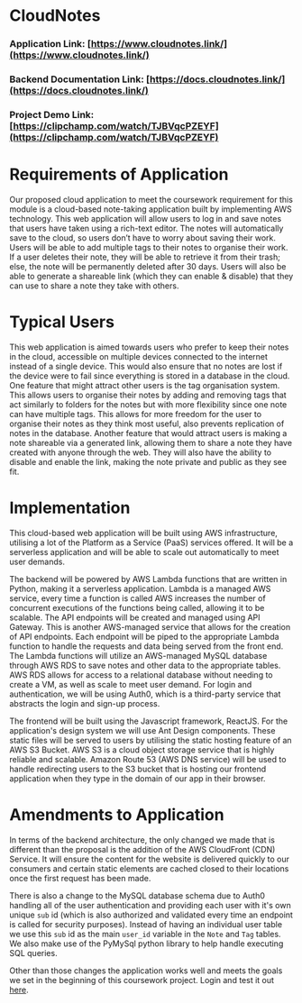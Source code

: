 # CloudNotes

### Application Link: [https://www.cloudnotes.link/](https://www.cloudnotes.link/)

### Backend Documentation Link: [https://docs.cloudnotes.link/](https://docs.cloudnotes.link/)

### Project Demo Link: [https://clipchamp.com/watch/TJBVqcPZEYF](https://clipchamp.com/watch/TJBVqcPZEYF)

# Requirements of Application

Our proposed cloud application to meet the coursework requirement for this module is a cloud-based note-taking application built by implementing AWS technology. This web application will allow users to log in and save notes that users have taken using a rich-text editor. The notes will automatically save to the cloud, so users don’t have to worry about saving their work. Users will be able to add multiple tags to their notes to organise their work. If a user deletes their note, they will be able to retrieve it from their trash; else, the note will be permanently deleted after 30 days. Users will also be able to generate a shareable link (which they can enable & disable) that they can use to share a note they take with others.

# Typical Users

This web application is aimed towards users who prefer to keep their notes in the cloud, accessible on multiple devices connected to the internet instead of a single device. This would also ensure that no notes are lost if the device were to fail since everything is stored in a database in the cloud. One feature that might attract other users is the tag organisation system. This allows users to organise their notes by adding and removing tags that act similarly to folders for the notes but with more flexibility since one note can have multiple tags. This allows for more freedom for the user to organise their notes as they think most useful, also prevents replication of notes in the database.
Another feature that would attract users is making a note shareable via a generated link, allowing them to share a note they have created with anyone through the web. They will also have the ability to disable and enable the link, making the note private and public as they see fit.

# Implementation

This cloud-based web application will be built using AWS infrastructure, utilising a lot of the Platform as a Service (PaaS) services offered. It will be a serverless application and will be able to scale out automatically to meet user demands.

The backend will be powered by AWS Lambda functions that are written in Python, making it a serverless application. Lambda is a managed AWS service, every time a function is called AWS increases the number of concurrent executions of the functions being called, allowing it to be scalable. The API endpoints will be created and managed using API Gateway. This is another AWS-managed service that allows for the creation of API endpoints. Each endpoint will be piped to the appropriate Lambda function to handle the requests and data being served from the front end. The Lambda functions will utilize an AWS-managed MySQL database through AWS RDS to save notes and other data to the appropriate tables. AWS RDS allows for access to a relational database without needing to create a VM, as well as scale to meet user demand. For login and authentication, we will be using Auth0, which is a third-party service that abstracts the login and sign-up process.

The frontend will be built using the Javascript framework, ReactJS. For the application's design system we will use Ant Design components. These static files will be served to users by utilising the static hosting feature of an AWS S3 Bucket. AWS S3 is a cloud object storage service that is highly reliable and scalable. Amazon Route 53 (AWS DNS service) will be used to handle redirecting users to the S3 bucket that is hosting our frontend application when they type in the domain of our app in their browser.

# Amendments to Application

In terms of the backend architecture, the only changed we made that is different than the proposal is the addition of the AWS CloudFront (CDN) Service. It will ensure the content for the website is delivered quickly to our consumers and certain static elements are cached closed to their locations once the first request has been made.

There is also a change to the MySQL database schema due to Auth0 handling all of the user authentication and providing each user with it's own unique `sub` id (which is also authorized and validated every time an endpoint is called for security purposes). Instead of having an individual user table we use this `sub` id as the main `user_id` variable in the `Note` and `Tag` tables. We also make use of the PyMySql python library to help handle executing SQL queries.

Other than those changes the application works well and meets the goals we set in the beginning of this coursework project. Login and test it out [here](https://www.cloudnotes.link/).
